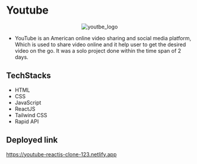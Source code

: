 # Youtube
<div align="center"><img  src="https://www.iwmbuzz.com/wp-content/uploads/2022/03/how-to-make-a-perfect-banner-for-a-youtube-channel-920x518.jpg" alt="youtbe_logo"/>
</div>


- YouTube is an American online video sharing and social media platform, Which is used to share video online and it help user to get the desired video on the go.
 It was a solo project done within the time span of 2 days.

## TechStacks
- HTML
- CSS
- JavaScript
- ReactJS
- Tailwind CSS
- Rapid API

## Deployed link

https://youtube-reactjs-clone-123.netlify.app
